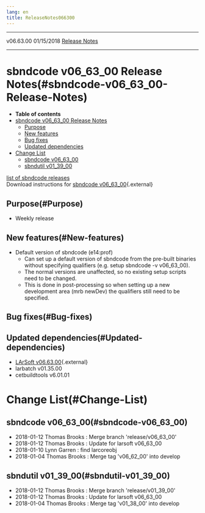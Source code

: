 ```yaml
---
lang: en
title: ReleaseNotes066300
---
```


  ----------- ------------ -- -- ------------------------------------------------------
  v06.63.00   01/15/2018         [Release Notes](ReleaseNotes066300.html)
  ----------- ------------ -- -- ------------------------------------------------------



sbndcode v06\_63\_00 Release Notes(#sbndcode-v06_63_00-Release-Notes)
======================================================================================

-   **Table of contents**
-   [sbndcode v06\_63\_00 Release
    Notes](#sbndcode-v06_63_00-Release-Notes)
    -   [Purpose](#Purpose)
    -   [New features](#New-features)
    -   [Bug fixes](#Bug-fixes)
    -   [Updated dependencies](#Updated-dependencies)
-   [Change List](#Change-List)
    -   [sbndcode v06\_63\_00](#sbndcode-v06_63_00)
    -   [sbndutil v01\_39\_00](#sbndutil-v01_39_00)

[list of sbndcode
releases](List_of_SBND_code_releases.html)\
Download instructions for [sbndcode
v06\_63\_00](http://scisoft.fnal.gov/scisoft/bundles/sbnd/v06_63_00/sbndcode-v06_63_00.html){.external}



Purpose(#Purpose)
----------------------------------

-   Weekly release



New features(#New-features)
--------------------------------------------

-   Default version of sbndcode (e14:prof)
    -   Can set up a default version of sbndcode from the pre-built
        binaries without specifying qualifiers (e.g. setup sbndcode -v
        v06\_63\_00).
    -   The normal versions are unaffected, so no existing setup scripts
        need to be changed.
    -   This is done in post-processing so when setting up a new
        development area (mrb newDev) the qualifiers still need to be
        specified.



Bug fixes(#Bug-fixes)
--------------------------------------



Updated dependencies(#Updated-dependencies)
------------------------------------------------------------

-   [LArSoft
    v06.63.00](https://cdcvs.fnal.gov/redmine/projects/larsoft/wiki/ReleaseNotes066300){.external}
-   larbatch v01.35.00
-   cetbuildtools v6.01.01



Change List(#Change-List)
==========================================



sbndcode v06\_63\_00(#sbndcode-v06_63_00)
----------------------------------------------------------

-   2018-01-12 Thomas Brooks : Merge branch \'release/v06\_63\_00\'
-   2018-01-12 Thomas Brooks : Update for larsoft v06\_63\_00
-   2018-01-10 Lynn Garren : find larcoreobj
-   2018-01-04 Thomas Brooks : Merge tag \'v06\_62\_00\' into develop



sbndutil v01\_39\_00(#sbndutil-v01_39_00)
----------------------------------------------------------

-   2018-01-12 Thomas Brooks : Merge branch \'release/v01\_39\_00\'
-   2018-01-12 Thomas Brooks : Update for larsoft v06\_63\_00
-   2018-01-04 Thomas Brooks : Merge tag \'v01\_38\_00\' into develop
